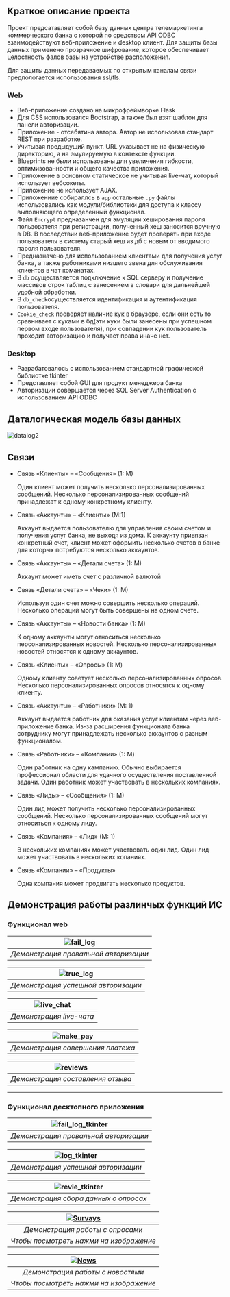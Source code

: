 ## Краткое описание проекта
Проект предсатавляет собой базу данных центра телемаркетинга коммерческого банка с которой по средством API ODBC взаимодействуют веб-приложение и desktop клиент.
Для защиты базы данных применено прозрачное шифрование, которое обеспечивает целостность фалов базы на устройстве расположения.

Для защиты данных передаваемых по открытым каналам связи предпологается использования ssl/tls.

### Web
- Веб-приложение создано на микрофреймворке Flask
- Для CSS использовался Bootstrap, а также был взят шаблон для панели авторизации.
- Приложение - отсебятина автора. Автор не использовал стандарт REST при разработке.
- Учитывая предыдущий пункт. URL указывает не на физическую директорию, а на эмулируемую в контексте функции.
- Blueprints не были использованы для увеличения гибкости, оптимизованности и общего качества приложения.
- Приложение в основном статическое не учитывая live-чат, который использует вебсокеты.
- Приложение не использует AJAX.
- Приложениие собираллсь в `app` остальные `.py` файлы использовались как модули/библиотеки для доступа к классу выполняющего определенный функционал.
- Файл `Encrypt` предназанчен для эмуляции хеширования пароля пользователя при регистрации, полученный хеш заносится вручную в DB. В последствии веб-приложение будет проверять при входе пользователя в систему старый хеш из дб с новым от вводимого пароля пользователя.
- Предназначено для использованием клиентами для получения услуг банка, а также работниками низшего звена для обслуживания клиентов в чат команатах.
- В `db` осуществляется подключение к SQL серверу и получение массивов строк таблиц с занесением в словари для дальнейшей удобной обработки.
- В `db_check`осуществляется идентификация и аутентификация пользователя.
- `Cookie_check` проверяет наличие кук в браузере, если они есть то сравнивает с куками в бд(эти куки были занесены при успешном первом входе пользователя), при совпадении кук пользователь проходит авторизацию и получает права иначе нет.

### Desktop
- Разрабатовалось с использованием стандартной графической библиотке tkinter
- Представляет собой GUI для продукт менеджера банка
- Авторизации совершается через SQL Server Authentication с использованием API ODBC

## Даталогическая модель базы данных

![datalog2](https://github.com/LegendaryVasya/Telemarketing_system/assets/46849169/8228f7f1-5ed0-4966-ae36-02136b6a5f41)

## Связи
- Связь «Клиенты» – «Сообщения» (1: М)

  Один клиент может получить несколько персонализированных сообщений. Несколько персонализированных сообщений принадлежат к одному конкретному клиенту.

- Связь «Аккаунты» – «Клиенты» (М:1)

  Аккаунт выдается пользователю для управления своим счетом и получения услуг банка, не выходя из дома. К аккаунту привязан конкретный счет, клиент может оформить несколько счетов в банке для которых потребуются несколько аккаунтов.
  
- Связь «Аккаунты» – «Детали счета» (1: М)

  Аккаунт может иметь счет с различной валютой
  
- Связь «Детали счета» – «Чеки» (1: М)

  Используя один счет можно совершить несколько операций. Несколько операций могут быть совершены на одном счете.
  
- Связь «Аккаунты» – «Новости банка» (1: М)

  К одному аккаунты могут относиться несколько персонализированных новостей. Несколько персонализированных новостей относятся к одному аккаунтов.

- Связь «Клиенты» – «Опросы» (1: M)

  Одному клиенту советует несколько персонализированных опросов. Несколько персонализированных опросов относятся к одному клиенту.
  
- Связь «Аккаунты» – «Работники» (М: 1)

  Аккаунт выдается работник для оказания услуг клиентам через веб-приложение банка. Из-за расширения функционала банка сотруднику могут принадлежать несколько аккаунтов с разным функционалом.
  
- Связь «Работники» – «Компании» (1: M)

  Один работник на одну кампанию. Обычно выбирается профессионал области для удачного осуществления поставленной задачи. Один работник может участвовать в нескольких компаниях.
  
- Связь «Лиды» – «Сообщения» (1: М)

  Один лид может получить несколько персонализированных сообщений. Несколько персонализированных сообщений могут относиться к одному лиду.
  
- Связь «Компания» – «Лид» (М: 1)

  В нескольких компаниях может участвовать один лид. Один лид может участвовать в нескольких копаниях.
  
- Связь «Компании» – «Продукты»

  Одна компания может продвигать несколько продуктов. 


## Демонстрация работы разлинчых функций ИС

### Функционал web

| ![fail_log](https://github.com/LegendaryVasya/Telemarketing_system/assets/46849169/123e0383-9240-489d-bc2f-6d1ca7cc4106) |
|:--:| 
| *Демонстрация провальной авторизации* |


| ![true_log](https://github.com/LegendaryVasya/Telemarketing_system/assets/46849169/d2bc678b-be42-4215-b0ee-8031f73f9f78) |
|:--:|
| *Демонстрация успешной авторизации* |


| ![live_chat](https://github.com/LegendaryVasya/Telemarketing_system/assets/46849169/89ed5a01-326f-4fd5-98cc-bbcf38011835) |
|:--:| 
| *Демонстрация live-чата* |


| ![make_pay](https://github.com/LegendaryVasya/Telemarketing_system/assets/46849169/ef0a942f-f3f1-4f41-8664-52d576c67b47) |
|:--:|
| *Демонстрация совершения платежа* |


| ![reviews](https://github.com/LegendaryVasya/Telemarketing_system/assets/46849169/66bdd749-5dfc-41b9-89e3-e50e499e7c8e) |
|:--:|
| *Демонстрация составления отзыва* |

---
### Функционал десктопного приложения

| ![fail_log_tkinter](https://github.com/LegendaryVasya/Telemarketing_system/assets/46849169/a92bfc21-8501-4084-90ab-c9cf922a5b7d) | 
|:--:|
| *Демонстрация провальной авторизации* |


| ![log_tkinter](https://github.com/LegendaryVasya/Telemarketing_system/assets/46849169/a446b348-e34e-4b60-9f1f-eeba14ca30b6) |
|:--:|
| *Демонстрация успешной авторизации* |


| ![revie_tkinter](https://github.com/LegendaryVasya/Telemarketing_system/assets/46849169/b2e1f3ed-4e8e-48a4-94b7-d65a324fe720) |
|:--:|
| *Демонстрация сбора данных о опросах* |


| [![Survays](https://img.youtube.com/vi/rv8fs02tihU/maxresdefault.jpg)](https://www.youtube.com/watch?v=rv8fs02tihU) |
|:--:|
| *Демонстрация работы с опросами* 
  *Чтобы посмотреть нажми на изображение*|


| [![News](https://img.youtube.com/vi/DyOgZ7HSzc0/maxresdefault.jpg)](https://www.youtube.com/watch?v=DyOgZ7HSzc0) |
|:--:|
| *Демонстрация работы с новостями* 
  *Чтобы посмотреть нажми на изображение*|

